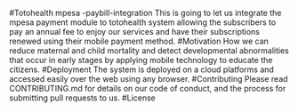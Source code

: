 #Totohealth mpesa -paybill-integration
This is going to let us integrate the mpesa payment module to totohealth system allowing the subscribers to pay an annual fee to enjoy our services and have their subscriptions renewed
using their mobile payment method.
#Motivation
How we can reduce maternal and child mortality and detect developmental abnormalities that occur in early stages by applying mobile technology to 
educate the citizens.
#Deployment
The system is deployed on a cloud platforms and accessed easily over the web using any browser.
#Contributing
Please read CONTRIBUTING.md for details on our code of conduct, and the process for submitting pull requests to us.
#License

